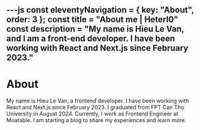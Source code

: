 ---js
const eleventyNavigation = {
	key: "About",
	order: 3
};
const title = "About me | Heterl0"
const description = "My name is Hieu Le Van, and I am a front-end developer. I have been working with React and Next.js since February 2023."
---

# About

My name is Hieu Le Van, a frontend developer. I have been working with React and Next.js since February 2023. I graduated from FPT Can Tho University in August 2024. Currently, I work as Frontend Engineer at Moatable. I am starting a blog to share my experiences and learn more.
